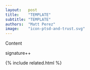 ```yaml
---
layout:   post
title:    "TEMPLATE"
subtitle: "TEMPLATE"
authors:  "Matt Perez"
image:    "icon-ptsd-and-trust.svg"
---
```


<div style='display:none;'>
 <p></p>
</div>

<div class='_center'>
 <div class='_citation'>
  <p>Content</p>
  <div id='_signature'>signature++</div>
 </div>
</div>

{% include related.html %}
